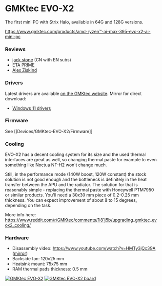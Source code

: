 # GMKtec EVO-X2
The first mini PC with Strix Halo, available in 64G and 128G versions.

https://www.gmktec.com/products/amd-ryzen™-ai-max-395-evo-x2-ai-mini-pc

### Reviews
 - [jack stone](https://www.youtube.com/watch?v=UXjg6Iew9lg) (CN with EN subs)
 - [ETA PRIME](https://www.youtube.com/watch?v=hPSMGpHQX6k)
 - [Alex Ziskind](https://www.youtube.com/watch?v=B7GDr-VFuEo)

### Drivers
Latest drivers are available [on the GMKtec website](https://www.gmktec.com/pages/drivers-and-software). Mirror for direct download:
 - [Windows 11 drivers](https://d7.wtf/s/EVO-X2_Win11_24H2_Driver_list_V007.zip)

### Firmware
See [[Devices/GMKtec-EVO-X2/Firmware]]

### Cooling
EVO-X2 has a decent cooling system for its size and the used thermal interfaces are great as well, so changing thermal paste for example to even something like Noctua NT-H2 won't change much.

Still, in the performance mode (140W boost, 120W constant) the stock solution is not good enough and the bottleneck is definitely in the heat transfer between the APU and the radiator. The solution for that is reasonably simple - replacing the thermal paste with Honeywell PTM7950 or similar products. You'll need a 30x30 mm piece of 0.2-0.25 mm thickness. You can expect improvement of about 8 to 15 degrees, depending on the task.

More info here: https://www.reddit.com/r/GMKtec/comments/1l81j5b/upgrading_gmktec_evox2_cooling/

### Hardware
 - Disassembly video: https://www.youtube.com/watch?v=HMTy3jQc39A ([mirror](https://www.reddit.com/r/GMKtec/comments/1km6tn8/evox2_teardown/))
 - Backside fan: 120x25 mm
 - Heatsink mount: 75x75 mm
 - RAM thermal pads thickness: 0.5 mm

[![GMKtec EVO-X2](./gmktec-evo-x2.jpg?thumbnail)](./gmktec-evo-x2.jpg)
[![GMKtec EVO-X2 board](./gmktec-evo-x2-board-photo.jpeg?thumbnail)](./gmktec-evo-x2-board-photo.jpeg)
